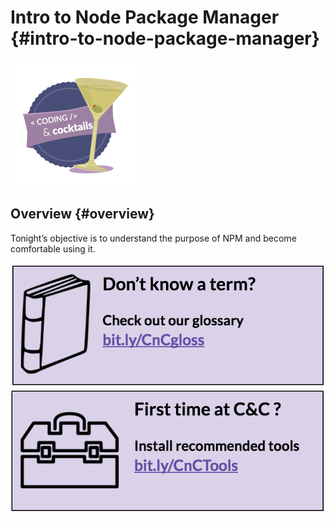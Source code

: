 # Intro to Node Package Manager {#intro-to-node-package-manager}

![codingcocktailsbadge-200.png](/assets/codingcocktailsbadge-200.png)
## Overview {#overview}

Tonight’s objective is to understand the purpose of NPM and become comfortable using it.



[![](assets/1.png)](http://bit.ly/CnCgloss) [![](assets/2.png)](http://bit.ly/CnCTools)